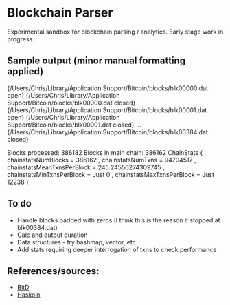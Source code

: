 # Blockchain Parser

Experimental sandbox for blockchain parsing / analytics. Early stage work in progress.

## Sample output (minor manual formatting applied)

  {/Users/Chris/Library/Application Support/Bitcoin/blocks/blk00000.dat open}
  {/Users/Chris/Library/Application Support/Bitcoin/blocks/blk00000.dat closed}
  {/Users/Chris/Library/Application Support/Bitcoin/blocks/blk00001.dat open}
  {/Users/Chris/Library/Application Support/Bitcoin/blocks/blk00001.dat closed}
  ...
  {/Users/Chris/Library/Application Support/Bitcoin/blocks/blk00384.dat closed}

  Blocks processed: 386182
  Blocks in main chain: 386162
  ChainStats
  { chainstatsNumBlocks = 386162
  , chainstatsNumTxns = 94704517
  , chainstatsMeanTxnsPerBlock = 245.24556274309745
  , chainstatsMinTxnsPerBlock = Just 0
  , chainstatsMaxTxnsPerBlock = Just 12238
}

## To do

* Handle blocks padded with zeros (I think this is the reason it stopped at blk00384.dat)
* Calc and output duration
* Data structures - try hashmap, vector, etc.
* Add stats requiring deeper interrogation of txns to check performance

## References/sources:

* [BitD](https://github.com/benma/bitd)
* [Haskoin](https://github.com/haskoin/haskoin)
